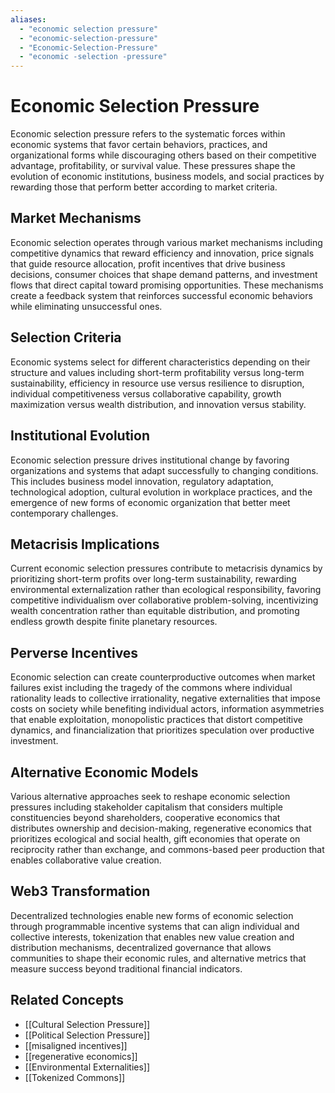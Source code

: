 ```yaml
---
aliases:
  - "economic selection pressure"
  - "economic-selection-pressure"
  - "Economic-Selection-Pressure"
  - "economic -selection -pressure"
---
```


# Economic Selection Pressure

Economic selection pressure refers to the systematic forces within economic systems that favor certain behaviors, practices, and organizational forms while discouraging others based on their competitive advantage, profitability, or survival value. These pressures shape the evolution of economic institutions, business models, and social practices by rewarding those that perform better according to market criteria.

## Market Mechanisms

Economic selection operates through various market mechanisms including competitive dynamics that reward efficiency and innovation, price signals that guide resource allocation, profit incentives that drive business decisions, consumer choices that shape demand patterns, and investment flows that direct capital toward promising opportunities. These mechanisms create a feedback system that reinforces successful economic behaviors while eliminating unsuccessful ones.

## Selection Criteria

Economic systems select for different characteristics depending on their structure and values including short-term profitability versus long-term sustainability, efficiency in resource use versus resilience to disruption, individual competitiveness versus collaborative capability, growth maximization versus wealth distribution, and innovation versus stability.

## Institutional Evolution

Economic selection pressure drives institutional change by favoring organizations and systems that adapt successfully to changing conditions. This includes business model innovation, regulatory adaptation, technological adoption, cultural evolution in workplace practices, and the emergence of new forms of economic organization that better meet contemporary challenges.

## Metacrisis Implications

Current economic selection pressures contribute to metacrisis dynamics by prioritizing short-term profits over long-term sustainability, rewarding environmental externalization rather than ecological responsibility, favoring competitive individualism over collaborative problem-solving, incentivizing wealth concentration rather than equitable distribution, and promoting endless growth despite finite planetary resources.

## Perverse Incentives

Economic selection can create counterproductive outcomes when market failures exist including the tragedy of the commons where individual rationality leads to collective irrationality, negative externalities that impose costs on society while benefiting individual actors, information asymmetries that enable exploitation, monopolistic practices that distort competitive dynamics, and financialization that prioritizes speculation over productive investment.

## Alternative Economic Models

Various alternative approaches seek to reshape economic selection pressures including stakeholder capitalism that considers multiple constituencies beyond shareholders, cooperative economics that distributes ownership and decision-making, regenerative economics that prioritizes ecological and social health, gift economies that operate on reciprocity rather than exchange, and commons-based peer production that enables collaborative value creation.

## Web3 Transformation

Decentralized technologies enable new forms of economic selection through programmable incentive systems that can align individual and collective interests, tokenization that enables new value creation and distribution mechanisms, decentralized governance that allows communities to shape their economic rules, and alternative metrics that measure success beyond traditional financial indicators.

## Related Concepts

- [[Cultural Selection Pressure]]
- [[Political Selection Pressure]]
- [[misaligned incentives]]
- [[regenerative economics]]
- [[Environmental Externalities]]
- [[Tokenized Commons]]